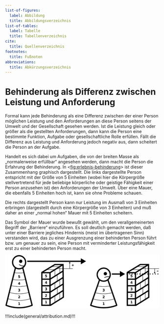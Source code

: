 ```yaml
---
list-of-figures:
  label: Abbildung
  title: Abbildungsverzeichnis
list-of-tables:
  label: Tabelle
  title: Tabellenverzeichnis
cite:
  title: Quellenverzeichnis
footnotes:
  title: Fußnoten
abbreviations:
  title: Abkürzungsverzeichnis
---
```


# Behinderung als Differenz zwischen Leistung und Anforderung

Formal kann jede Behinderung als eine Differenz zwischen der einer Person möglichen Leistung und den Anforderungen an diese Person seitens der Umwelt und der Gesellschaft gesehen werden.
Ist die Leistung gleich oder größer als die gestellten Anforderungen, dann kann die Person eine bestimmte Funktion, Aufgabe oder gesellschaftliche Rolle erfüllen.
Fällt die Differenz aus Leistung und Anforderung jedoch negativ aus, dann scheitert die Person an der Aufgabe.

Handelt es sich dabei um Aufgaben, die von der breiten Masse als „normalerweise erfüllbar“ angesehen werden, dann macht die Person die Erfahrung der Behinderung.
In <<fig:erlebnis-behinderung>> ist dieser Zusammenhang graphisch dargestellt.
Die links dargestellte Person entspricht mit der Größe von $5$ Einheiten (wobei hier die Körpergröße stellvertretend für jede beliebige körperliche oder geistige Fähigkeit einer Person anzusehen ist) den Anforderungen der Umwelt.
Über eine Mauer, die ebenfalls $5$ Einheiten hoch ist, kann sie ohne Probleme schauen.

Die rechts dargestellt Person kann nur Leistung im Ausmaß von $3$ Einheiten erbringen (dargestellt durch eine Körpergröße von $3$ Einheiten) und muß daher an einer „normal hohen“ Mauer mit $5$ Einheiten scheitern.

Das Symbol der Mauer wurde bewußt gewählt, um den verallgemeinerten Begriff der „Barriere“ einzuführen.
Es soll deutlich gemacht werden, daß unter einer Barriere jegliches Hindernis (meist im übertragenen Sinn) verstanden wird, das zu einer Ausgrenzung einer behinderten Person führt bzw. um genauer zu sein, eine Person mit verminderter Leistungsfähigkeit erst zu einer behinderten Person macht.

![Behinderung wird dann erlebt, wenn die eigene Leistung geringer ist, als die von der Umgebung bzw. Gesellschaft gestellte Aufgabe.](./pics/03/behinderung-leistung-umgebung.svg "erlebnis-behinderung#Behinderung wird dann erlebt, wenn die eigene Leistung geringer ist, als die von der Umgebung bzw. Gesellschaft gestellte Aufgabe [@zagler:2008].")

!!!include(general/attribution.md)!!!
